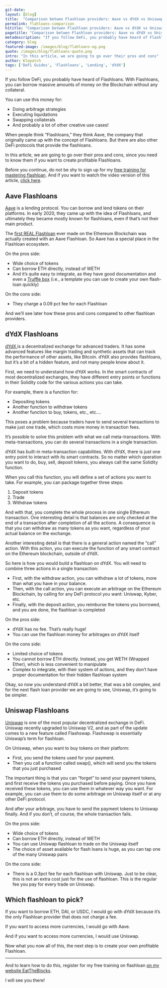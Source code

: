 ```yaml
---
git-date:
layout: [blog]
title:  "Comparison betwen Flashloan providers: Aave vs dYdX vs Uniswap"
permalink: flahloans-comparison
h1title: "Comparison betwen Flashloan providers: Aave vs dYdX vs Uniswap"
pagetitle: "Comparison betwen Flashloan providers: Aave vs dYdX vs Uniswap"
metadescription: "If you follow DeFi, you probably have heard of Flashloans. With Flashloans, you can borrow massive amounts of money on the Blockchain without any collateral"
category: blog
featured-image: /images/blog/flahloans-og.png
quote: /images/blog/flahloans-quote.png
intro: "In this article, we are going to go over their pros and cons"
author: Klepatch
tags: ['DeFi Guides', 'Flashloans', 'Lending', 'dYdX']
---
```

If you follow DeFi, you probably have heard of Flashloans. With Flashloans, you can borrow massive amounts of money on the Blockchain without any collateral.

You can use this money for:
- Doing arbitrage strategies
- Executing liquidations
- Swapping collaterals
- And probably a lot of other creative use cases!

When people think “Flashloans,” they think Aave, the company that originally came up with the concept of Flashloans. But there are also other DeFi protocols that provide the flashloans.

In this article, we are going to go over their pros and cons, since you need to know them if you want to create profitable Flashloans.

Before you continue, do not be shy to sign up for my [free training for mastering flashloan](https://eattheblocks.com/flash). And if you want to watch the video version of this article, [click here](https://youtu.be/x145fp11zj0).

## Aave Flashloans
[Aave](https://Aave.com/) is a lending protocol. You can borrow and lend tokens on their platforms. In early 2020, they came up with the idea of Flashloans, and ultimately they became mostly known for flashloans, even if that’s not their main product.

The [first REAL Flashloan](https://twitter.com/CamiRusso/status/1218640871048056832) ever made on the Ethereum Blockchain was actually created with an Aave Flashloan. So Aave has a special place in the Flashloan ecosystem.

On the pros side:
- Wide choice of tokens
- Can borrow ETH directly, instead of WETH
- And it’s quite easy to integrate, as they have good documentation and even a [Truffle box](https://github.com/Aave/flashloan-box) (i.e., a template you can use to create your own flash-loan quickly)

On the cons side:
- They charge a 0.09 pct fee for each Flashloan

And we’ll see later how these pros and cons compared to other flashloan providers.

## dYdX Flashloans
[dYdX ](https://dYdX.exchange/)is a decentralized exchange for advanced traders. It has some advanced features like margin trading and synthetic assets that can track the performance of other assets, like Bitcoin.  dYdX also provides flashloans, but it’s a bit of a hidden feature, and not many people know about it.

First, we need to understand how dYdX works. In the smart contracts of most decentralized exchanges, they have different entry points or functions in their Solidity code for the various actions you can take.

For example, there is a function for:
- Depositing tokens
- Another function to withdraw tokens
- Another function to buy, tokens, etc., etc.…

This poses a problem because traders have to send several transactions to make just one trade, which costs more money in transaction fees.

It’s possible to solve this problem with what we call meta-transactions. With meta-transactions, you can do several transactions in a single transaction.

dYdX has built-in meta-transaction capabilities. With dYdX, there is just one entry point to interact with its smart contracts. So no matter which operation you want to do, buy, sell, deposit tokens, you always call the same Solidity function.

When you call this function, you will define a set of actions you want to take. For example, you can package together three steps:
1. Deposit tokens
2. Trade
3. Withdraw tokens

And with that, you complete the whole process in one single Ethereum transaction. One interesting detail is that balances are only checked at the end of a transaction after completion of all the actions. A consequence is that you can withdraw as many tokens as you want, regardless of your actual balance on the exchange.

Another interesting detail is that there is a general action named the “call” action. With this action, you can execute the function of any smart contract on the Ethereum blockchain, outside of dYdX.

So here is how you would build a flashloan on dYdX. You will need to combine three actions in a single transaction:
- First, with the withdraw action, you can withdraw a lot of tokens, more than what you have in your balance.
- Then, with the call action, you can execute an arbitrage on the Ethereum Blockchain, by calling for any DeFi protocol you want: Uniswap, Kyber, etc.
- Finally, with the deposit action, you reimburse the tokens you borrowed, and you are done, the flashloan is completed

On the pros side:
- dYdX has no fee. That’s really huge!
- You can use the flashloan money for arbitrages on dYdX itself

On the cons side:
- Limited choice of tokens
- You cannot borrow ETH directly. Instead, you get WETH (Wrapped Ether), which is less convenient to manipulate
- Complex to integrate, with their system of actions, and they don’t have proper documentation for their hidden flashloan system

Okay, so now you understand dYdX a bit better, that was a bit complex, and for the next flash loan provider we are going to see, Uniswap, it’s going to be simpler.

## Uniswap Flashloans
[Uniswap](https://uniswap.org/) is one of the most popular decentralized exchange in DeFi. Uniswap recently upgraded to Uniswap V2, and as part of the update comes to a new feature called Flashswap. Flashswap is essentially Uniswap’s term for flashloan.

On Uniswap, when you want to buy tokens on their platform:
- First, you send the tokens used for your payment.
- Then you call a function called swap(), which will send you the tokens that you just purchased

The important thing is that you can “forget” to send your payment tokens, and first receive the tokens you purchased before paying. Once you have received these tokens, you can use them in whatever way you want. For example, you can use them to do some arbitrage on Uniswap itself or at any other DeFi protocol.

And after your arbitrage, you have to send the payment tokens to Uniswap finally. And if you don’t, of course, the whole transaction fails.

On the pros side:
- Wide choice of tokens
- Can borrow ETH directly, instead of WETH
- You can use Uniswap flashloan to trade on the Uniswap itself
- The choice of asset available for flash loans is huge, as you can tap one of the many Uniswap pairs

On the cons side:
- There is a 0.3pct fee for each flashloan with Uniswap. Just to be clear, this is not an extra cost just for the use of flashloan. This is the regular fee you pay for every trade on Uniswap.

## Which flashloan to pick?

If you want to borrow ETH, DAI, or USDC, I would go with dYdX because it’s the only Flashloan provider that does not charge a fee.

If you want to access more currencies, I would go with Aave.

And if you want to access more currencies, I would use Uniswap.

Now what you now all of this, the next step is to create your own profitable Flashloan.

---
And to learn how to do this, register for my free training on flashloan [on my website EatTheBlocks](https://eattheblocks.com/flash).

I will see you there!
